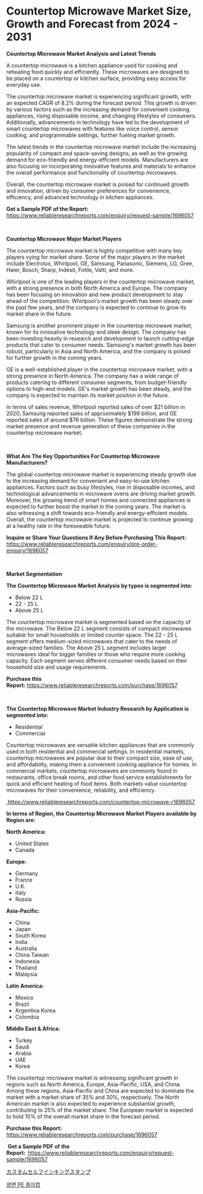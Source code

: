 <p><h1>Countertop Microwave Market Size, Growth and Forecast from 2024 - 2031</h1></p><p><strong>Countertop Microwave Market Analysis and Latest Trends</strong></p>
<p><p>A countertop microwave is a kitchen appliance used for cooking and reheating food quickly and efficiently. These microwaves are designed to be placed on a countertop or kitchen surface, providing easy access for everyday use.</p><p>The countertop microwave market is experiencing significant growth, with an expected CAGR of 8.2% during the forecast period. This growth is driven by various factors such as the increasing demand for convenient cooking appliances, rising disposable income, and changing lifestyles of consumers. Additionally, advancements in technology have led to the development of smart countertop microwaves with features like voice control, sensor cooking, and programmable settings, further fueling market growth.</p><p>The latest trends in the countertop microwave market include the increasing popularity of compact and space-saving designs, as well as the growing demand for eco-friendly and energy-efficient models. Manufacturers are also focusing on incorporating innovative features and materials to enhance the overall performance and functionality of countertop microwaves.</p><p>Overall, the countertop microwave market is poised for continued growth and innovation, driven by consumer preferences for convenience, efficiency, and advanced technology in kitchen appliances.</p></p>
<p><strong>Get a Sample PDF of the Report:&nbsp;</strong> <a href="https://www.reliableresearchreports.com/enquiry/request-sample/1696057">https://www.reliableresearchreports.com/enquiry/request-sample/1696057</a></p>
<p>&nbsp;</p>
<p><strong>Countertop Microwave Major Market Players</strong></p>
<p><p>The countertop microwave market is highly competitive with many key players vying for market share. Some of the major players in the market include Electrolux, Whirlpool, GE, Samsung, Panasonic, Siemens, LG, Gree, Haier, Bosch, Sharp, Indesit, Fotile, Vatti, and more.</p><p>Whirlpool is one of the leading players in the countertop microwave market, with a strong presence in both North America and Europe. The company has been focusing on innovation and new product development to stay ahead of the competition. Whirlpool's market growth has been steady over the past few years, and the company is expected to continue to grow its market share in the future.</p><p>Samsung is another prominent player in the countertop microwave market, known for its innovative technology and sleek design. The company has been investing heavily in research and development to launch cutting-edge products that cater to consumer needs. Samsung's market growth has been robust, particularly in Asia and North America, and the company is poised for further growth in the coming years.</p><p>GE is a well-established player in the countertop microwave market, with a strong presence in North America. The company has a wide range of products catering to different consumer segments, from budget-friendly options to high-end models. GE's market growth has been steady, and the company is expected to maintain its market position in the future.</p><p>In terms of sales revenue, Whirlpool reported sales of over $21 billion in 2020, Samsung reported sales of approximately $199 billion, and GE reported sales of around $76 billion. These figures demonstrate the strong market presence and revenue generation of these companies in the countertop microwave market.</p></p>
<p>&nbsp;</p>
<p><strong>What Are The Key Opportunities For Countertop Microwave Manufacturers?</strong></p>
<p><p>The global countertop microwave market is experiencing steady growth due to the increasing demand for convenient and easy-to-use kitchen appliances. Factors such as busy lifestyles, rise in disposable incomes, and technological advancements in microwave ovens are driving market growth. Moreover, the growing trend of smart homes and connected appliances is expected to further boost the market in the coming years. The market is also witnessing a shift towards eco-friendly and energy-efficient models. Overall, the countertop microwave market is projected to continue growing at a healthy rate in the foreseeable future.</p></p>
<p><strong>Inquire or Share Your Questions If Any Before Purchasing This Report:</strong> <a href="https://www.reliableresearchreports.com/enquiry/pre-order-enquiry/1696057">https://www.reliableresearchreports.com/enquiry/pre-order-enquiry/1696057</a></p>
<p>&nbsp;</p>
<p><strong>Market Segmentation</strong></p>
<p><strong>The Countertop Microwave Market Analysis by types is segmented into:</strong></p>
<p><ul><li>Below 22 L</li><li>22 - 25 L</li><li>Above 25 L</li></ul></p>
<p><p>The countertop microwave market is segmented based on the capacity of the microwave. The Below 22 L segment consists of compact microwaves suitable for small households or limited counter space. The 22 - 25 L segment offers medium-sized microwaves that cater to the needs of average-sized families. The Above 25 L segment includes larger microwaves ideal for bigger families or those who require more cooking capacity. Each segment serves different consumer needs based on their household size and usage requirements.</p></p>
<p><strong>Purchase this Report:&nbsp;</strong><a href="https://www.reliableresearchreports.com/purchase/1696057">https://www.reliableresearchreports.com/purchase/1696057</a></p>
<p>&nbsp;</p>
<p><strong>The Countertop Microwave Market Industry Research by Application is segmented into:</strong></p>
<p><ul><li>Residential</li><li>Commercial</li></ul></p>
<p><p>Countertop microwaves are versatile kitchen appliances that are commonly used in both residential and commercial settings. In residential markets, countertop microwaves are popular due to their compact size, ease of use, and affordability, making them a convenient cooking appliance for homes. In commercial markets, countertop microwaves are commonly found in restaurants, office break rooms, and other food service establishments for quick and efficient heating of food items. Both markets value countertop microwaves for their convenience, reliability, and efficiency.</p></p>
<p><a href="https://www.reliableresearchreports.com/countertop-microwave-r1696057">&nbsp;https://www.reliableresearchreports.com/countertop-microwave-r1696057</a></p>
<p><strong>In terms of Region, the Countertop Microwave Market Players available by Region are:</strong></p>
<p>
    <p> <strong> North America: </strong>
        <ul>
            <li>United States</li>
            <li>Canada</li>
        </ul>
        </p> 
    <p> <strong> Europe: </strong>
        <ul>
            <li>Germany</li>
            <li>France</li>
            <li>U.K.</li>
            <li>Italy</li>
            <li>Russia</li>
        </ul>
        </p> 
    <p> <strong> Asia-Pacific: </strong>
        <ul>
            <li>China</li>
            <li>Japan</li>
            <li>South Korea</li>
            <li>India</li>
            <li>Australia</li>
            <li>China Taiwan</li>
            <li>Indonesia</li>
            <li>Thailand</li>
            <li>Malaysia</li>
        </ul>
        </p> 
    <p> <strong> Latin America: </strong>
        <ul>
            <li>Mexico</li>
            <li>Brazil</li>
            <li>Argentina Korea</li>
            <li>Colombia</li>
        </ul>
        </p> 
    <p> <strong> Middle East & Africa: </strong>
        <ul>
            <li>Turkey</li>
            <li>Saudi</li>
            <li>Arabia</li>
            <li>UAE</li>
            <li>Korea</li>
        </ul>
    </p>
    </p>
<p><p>The countertop microwave market is witnessing significant growth in regions such as North America, Europe, Asia-Pacific, USA, and China. Among these regions, Asia-Pacific and China are expected to dominate the market with a market share of 35% and 30%, respectively. The North American market is also expected to experience substantial growth, contributing to 25% of the market share. The European market is expected to hold 10% of the overall market share in the forecast period.</p></p>
<p><strong>Purchase this Report: </strong><a href="https://www.reliableresearchreports.com/purchase/1696057">https://www.reliableresearchreports.com/purchase/1696057</a></p>
<p>&nbsp;<strong>Get a Sample PDF of the Report:&nbsp;&nbsp;</strong><a href="https://www.reliableresearchreports.com/enquiry/request-sample/1696057">https://www.reliableresearchreports.com/enquiry/request-sample/1696057</a></p>
<p><strong></strong></p>
<p><p><a href="https://github.com/one-cool-chick/Market-Research-Report-List-2/blob/main/7666764141652.md">カスタムセルフインキングスタンプ</a></p><p><a href="https://github.com/shampaakter36/Market-Research-Report-List-1/blob/main/2083434149491.md">양면 PE 종이컵</a></p></p>
